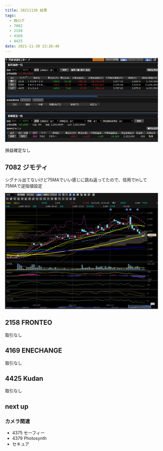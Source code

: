 ```yaml
---
title: 20211130 結果
tags:
  - 株ログ
  - 7082
  - 2158
  - 4169
  - 4425
date: 2021-11-30 13:26:40
---
```


![i](/kab/img/20211130000.png)

損益確定なし

## 7082 ジモティ

シグナル出てないけど75MAでいい感じに跳ね返ってたので、信用でinして75MAで逆指値設定

![i](/kab/img/202111307082.png)

## 2158 FRONTEO

取引なし

## 4169 ENECHANGE

取引なし

## 4425 Kudan

取引なし

## next up

### カメラ関連

- 4375 セーフィー
- 4379 Photosynth
- セキュア


